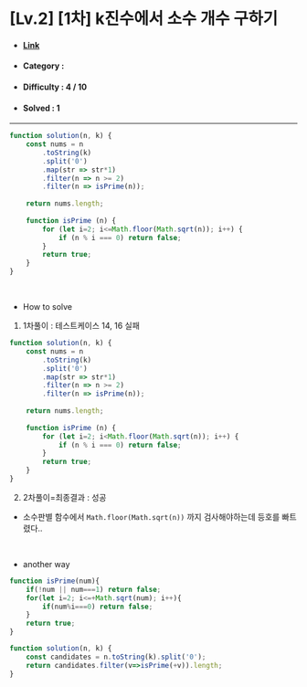 # [Lv.2] [1차] k진수에서 소수 개수 구하기
* #### [Link](https://school.programmers.co.kr/learn/courses/30/lessons/92335)
* #### Category : 
* #### Difficulty : 4 / 10  
* #### Solved : 1

<hr />

```js
function solution(n, k) {
    const nums = n
        .toString(k)
        .split('0')
        .map(str => str*1)
        .filter(n => n >= 2)
        .filter(n => isPrime(n));
    
    return nums.length;
    
    function isPrime (n) {
        for (let i=2; i<=Math.floor(Math.sqrt(n)); i++) {
            if (n % i === 0) return false;
        }
        return true;
    }
}
```

<br />

* How to solve
1. 1차풀이 : 테스트케이스 14, 16 실패 
```js
function solution(n, k) {
    const nums = n
        .toString(k)
        .split('0')
        .map(str => str*1)
        .filter(n => n >= 2)
        .filter(n => isPrime(n));
    
    return nums.length;
    
    function isPrime (n) {
        for (let i=2; i<Math.floor(Math.sqrt(n)); i++) {
            if (n % i === 0) return false;
        }
        return true;
    }
}
```

2. 2차풀이=최종결과 : 성공 
* 소수판별 함수에서 `Math.floor(Math.sqrt(n))` 까지 검사해야하는데 등호를 빠트렸다..

<br />

* another way
```js
function isPrime(num){
    if(!num || num===1) return false;
    for(let i=2; i<=+Math.sqrt(num); i++){
        if(num%i===0) return false;
    }
    return true;
}

function solution(n, k) {    
    const candidates = n.toString(k).split('0');
    return candidates.filter(v=>isPrime(+v)).length;
}
```